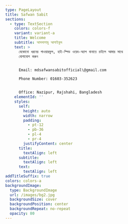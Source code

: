 ```yaml
---
type: PageLayout
title: Safwan Sabit
sections:
  - type: TextSection
    colors: colors-f
    variant: variant-a
    title: Welcome
    subtitle: আসসালামু আলাইকুম
    text: >
      যেকোনো ধরনের পাওয়ারফুল, হাই-স্পিড ওয়েব-অ্যাপ বানাতে চাইলে আমার সাথে
      যোগাযোগ করুন


      Email: mdsafwansabitofficial\@gmail.com

      Phone Number: 01603-352623


      Office: Nazipur, Rajshahi, Bangladesh
    elementId: ''
    styles:
      self:
        height: auto
        width: narrow
        padding:
          - pt-12
          - pb-36
          - pl-4
          - pr-4
        justifyContent: center
      title:
        textAlign: left
      subtitle:
        textAlign: left
      text:
        textAlign: left
addTitleSuffix: true
colors: colors-a
backgroundImage:
  type: BackgroundImage
  url: /images/bg2.jpg
  backgroundSize: cover
  backgroundPosition: center
  backgroundRepeat: no-repeat
  opacity: 80
---
```

